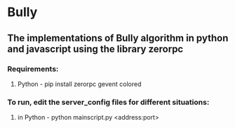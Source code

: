 # Bully
## The implementations of Bully algorithm in python and javascript using the library zerorpc

### Requirements:
1. Python - pip install zerorpc gevent colored

### To run, edit the server_config files for different situations:
1. in Python - python mainscript.py \<address:port\>
